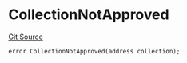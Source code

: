 # CollectionNotApproved
[Git Source](https://github.com/FloorDAO/floor-v2/blob/fce0c6edadd90eef36eb24d13cfb5b386eeb9d00/src/contracts/utils/Errors.sol)


```solidity
error CollectionNotApproved(address collection);
```

